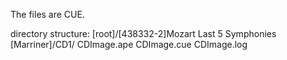 The files are CUE.

directory structure:
[root]/[438332-2]Mozart Last 5 Symphonies [Marriner]/CD1/
CDImage.ape
CDImage.cue
CDImage.log
